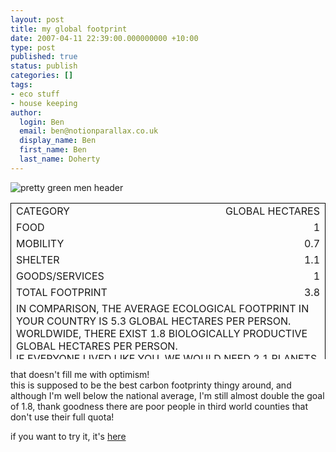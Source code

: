 ```yaml
---
layout: post
title: my global footprint
date: 2007-04-11 22:39:00.000000000 +10:00
type: post
published: true
status: publish
categories: []
tags:
- eco stuff
- house keeping
author:
  login: Ben
  email: ben@notionparallax.co.uk
  display_name: Ben
  first_name: Ben
  last_name: Doherty
---
```

<p> <img src="{{ site.baseurl }}/assets/people_color.gif" title="pretty green men header" alt="pretty green men header" /></p>
<table border="0" cellspacing="0" cols="2" frame="void" height="250" rules="none" width="450">
<tr>
<td style="border-top: 1px solid #000000; border-left: 1px solid #000000" align="left">CATEGORY</td>
<td style="border-top: 1px solid #000000; border-right: 1px solid #000000" align="right">GLOBAL HECTARES</td>
</tr>
<tr>
<td style="border-left: 1px solid #000000" align="left">FOOD</td>
<td style="border-right: 1px solid #000000" sdval="1" align="right">1</td>
</tr>
<tr>
<td style="border-left: 1px solid #000000" align="left">MOBILITY</td>
<td style="border-right: 1px solid #000000" sdval="0.7" align="right">0.7</td>
</tr>
<tr>
<td style="border-left: 1px solid #000000" align="left">SHELTER</td>
<td style="border-right: 1px solid #000000" sdval="1.1" align="right">1.1</td>
</tr>
<tr>
<td style="border-left: 1px solid #000000" align="left">GOODS/SERVICES</td>
<td style="border-right: 1px solid #000000" sdval="1" align="right">1</td>
</tr>
<tr>
<td style="border-left: 1px solid #000000" align="left">TOTAL FOOTPRINT</td>
<td style="border-right: 1px solid #000000" sdval="3.8" align="right">3.8</td>
</tr>
<tr>
<td style="border-left: 1px solid #000000; border-right: 1px solid #000000; border-bottom: 1px solid #000000" colspan="2" align="left">IN COMPARISON, THE AVERAGE ECOLOGICAL FOOTPRINT IN YOUR COUNTRY IS 5.3 GLOBAL HECTARES PER PERSON.<br />
WORLDWIDE, THERE EXIST 1.8 BIOLOGICALLY PRODUCTIVE GLOBAL HECTARES PER PERSON.<br />
IF EVERYONE LIVED LIKE YOU, WE WOULD NEED 2.1 PLANETS.<br />
<img src="{{ site.baseurl }}/assets/globe_full.gif" height="42" width="47" /><img src="{{ site.baseurl }}/assets/globe_full.gif" height="42" width="47" /></td>
</tr>
</table>
<p>that doesn't fill me with optimism!<br />
this is supposed to be the best carbon footprinty thingy around, and although I'm well below the national average, I'm still almost double the goal of 1.8, thank goodness there are poor people in third world counties that don't use their full quota!</p>
<p>if you want to try it, it's <a href="http://ecofoot.org/" target="_blank">here</a></p>
